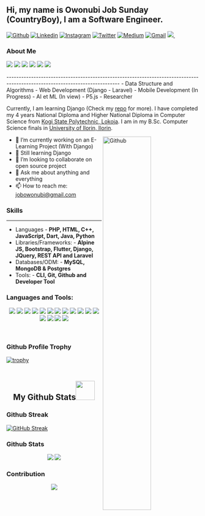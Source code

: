 ## Hi, my name is Owonubi Job Sunday (CountryBoy), I am a Software Engineer.

[![Github](https://img.shields.io/badge/-Github-000?style=flat&logo=Github&logoColor=white)](https://github.com/jobic10)
[![Linkedin](https://img.shields.io/badge/-LinkedIn-blue?style=flat&logo=Linkedin&logoColor=white)](https://www.linkedin.com/in/jobic10/)
[![Instagram](https://img.shields.io/badge/-Instagram-c13584?style=flat&labelColor=c13584&logo=instagram&logoColor=white)](https://www.instagram.com/jobic10/)
[![Twitter](https://img.shields.io/badge/-Twitter-1ca0f1?style=flat-square&labelColor=1ca0f1&logo=twitter&logoColor=white&link=https://twitter.com/jobic10)](https://twitter.com/jobic10)
[![Medium](https://img.shields.io/badge/-Medium-03a57a?style=flat-square&labelColor=000000&logo=Medium&link=https://medium.com/@jobowonubi/)](https://medium.com/@jobowonubi)
[![Gmail](https://img.shields.io/badge/-Gmail-c14438?style=flat&logo=Gmail&logoColor=white)](mailto:jobowonubi@gmail.com)
<a href="https://wa.me/2348100134741?text=Hi Job">
  <img src="https://img.shields.io/badge/WHATSAPP-%2325D366.svg?&style=flat-square&logo=whatsapp&logoColor=white" />
</a>
&nbsp;

### About Me ###
<p>
 <img src="https://badges.pufler.dev/visits/jobic10/jobic10"/> 
 <img src="https://badges.pufler.dev/repos/jobic10"/>
 <img src="https://badges.pufler.dev/commits/monthly/jobic10" />
 <img src="https://badges.pufler.dev/commits/daily/jobic10" />
 <img src="https://badges.pufler.dev/commits/yearly/jobic10" />
<img src="https://komarev.com/ghpvc/?username=jobic10&color=blueviolet" />
</p>
----------------------------------------------------------------------------------------------------------------------------
- Data Structure and Algorithms
- Web Development (Django - Laravel)
- Mobile Development (In Progress)
- AI et ML (In view)
- P5.js
- Researcher

Currently, I am learning Django (Check my [repo](https://github.com/jobic10?tab=repositories) for more).
I have completed my 4 years National Diploma and Higher National Diploma in Computer Science from [Kogi State Polytechnic, Lokoja](https://www.kogistatepolytechnic.edu.ng/).
I am in my B.Sc. Computer Science finals in [University of Ilorin, Ilorin](https://www.unilorin.edu.ng/).

<img width="50%" align="right" alt="Github" src="https://raw.githubusercontent.com/onimur/.github/master/.resources/git-header.svg" />


- 🔭 I’m currently working on an E-Learning Project (With Django)
- 🌱 Still learning Django
- 👯 I’m looking to collaborate on open source project
- 💬 Ask me about anything and everything
- 📫 How to reach me: jobowonubi@gmail.com

### Skills ###
----------------------------------------------------------------------------------------------------------------------------
- Languages - **PHP, HTML, C++, JavaScript, Dart, Java, Python**
- Libraries/Frameworks: - **Alpine JS, Bootstrap, Flutter, Django, JQuery, REST API and Laravel**
- Databases/ODM: - **MySQL, MongoDB & Postgres**
- Tools: - **CLI, Git, Github and Developer Tool**

### Languages and Tools:
<p align="center">
 <img src="https://img.shields.io/badge/C-00599C?style=flat-square&logo=c&logoColor=white"/>
<img src="https://img.shields.io/badge/-java-E34A86?style=flat-square&logo=java"/>
<img src="https://img.shields.io/badge/-C++-00599C?style=flat-square&logo=c"/>
<img src="https://img.shields.io/badge/-HTML5-E34F26?style=flat-square&logo=html5&logoColor=white"/>
<img src="https://img.shields.io/badge/-CSS3-1572B6?style=flat-square&logo=css3"/>
<img src="https://img.shields.io/badge/-Bootstrap-563D7C?style=flat-square&logo=bootstrap"/>
<img src="https://img.shields.io/badge/-Heroku-430098?style=flat-square&logo=heroku"/>
<img src="https://img.shields.io/badge/-JavaScript-black?style=flat-square&logo=javascript"/>
<img src="https://img.shields.io/badge/-Django-black?style=flat-square&logo=Django"/>
<img src="https://img.shields.io/badge/-Laravel-black?style=flat-square&logo=Laravel" />
<img src="https://img.shields.io/badge/-Dart-black?style=flat-square&logo=Dart" />
<img src="https://img.shields.io/badge/-PHP-black?style=flat-square&logo=PHP" />
<img src="https://img.shields.io/badge/-Flutter-black?style=flat-square&logo=Flutter" />
<img src="https://img.shields.io/badge/-MySQL-black?style=flat-square&logo=mysql"/>
<img src="https://img.shields.io/badge/-Git-black?style=flat-square&logo=git"/>
<img src="https://img.shields.io/badge/-GitHub-black?style=flat-square&logo=github"/>
</p><br />

### Github Profile Trophy
[![trophy](https://github-profile-trophy.vercel.app/?username=jobic10&theme=onedark)](https://github.com/jobic10)
 <br />
<br />

<h2 align="center">
  My Github Stats<img src="https://media.giphy.com/media/VgCDAzcKvsR6OM0uWg/giphy.gif" width="50">
</h2>

### Github Streak
[![GitHub Streak](https://github-readme-streak-stats.herokuapp.com/?user=jobic10)](https://github.com/jobic10)

### Github Stats
<p align = "center">
  <img  src = "https://github-readme-stats.vercel.app/api?username=jobic10&show_icons=true&theme=radical&line_height=27">
  <img src = "https://github-readme-stats.vercel.app/api/top-langs/?username=jobic10&theme=radical">
</p>

### Contribution
<p align="center">
<img src = "https://activity-graph.herokuapp.com/graph?username=jobic10&theme=redical"  />
</p>



